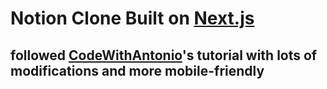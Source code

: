 # Notion Clone Built on [Next.js][nextjs]

## followed [CodeWithAntonio][antonio]'s tutorial with lots of modifications and more mobile-friendly  

[nextjs]: https://nextjs.org
[antonio]: https://github.com/AntonioErdeljac  
